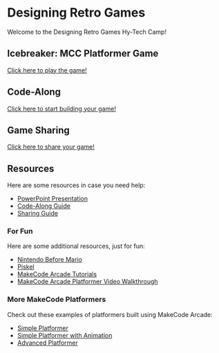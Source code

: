 # Designing Retro Games
Welcome to the Designing Retro Games Hy-Tech Camp!

## Icebreaker: MCC Platformer Game
[Click here to play the game!](https://mccplatformer.onrender.com/)

## Code-Along
[Click here to start building your game!](https://arcade.makecode.com/#editor)

## Game Sharing
[Click here to share your game!](https://forms.office.com/r/YuXc5vhMQr)

## Resources
Here are some resources in case you need help:

- [PowerPoint Presentation](https://view.officeapps.live.com/op/embed.aspx?src=https://hytechcamps.github.io/retro-games/RetroGames.pptx)
- [Code-Along Guide](CodeAlong.md)
- [Sharing Guide](SharingGames.md)

### For Fun
Here are some additional resources, just for fun:

- [Nintendo Before Mario](http://blog.beforemario.com/p/nintendo-before-mario.html)
- [Piskel](https://www.piskelapp.com/)
- [MakeCode Arcade Tutorials](https://arcade.makecode.com/tutorials)
- [MakeCode Arcade Platformer Video Walkthrough](https://www.youtube.com/watch?v=9bSX9Q5aP6E)

### More MakeCode Platformers
Check out these examples of platformers built using MakeCode Arcade:

- [Simple Platformer](https://makecode.com/_b6V3sP1w5DgL)
- [Simple Platformer with Animation](https://makecode.com/_3wXbAr715Myi)
- [Advanced Platformer](https://arcade.makecode.com/71044-22408-12308-23475)

